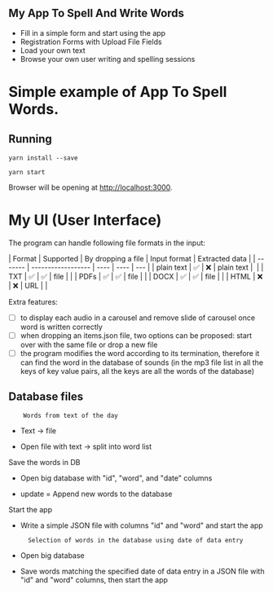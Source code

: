 ## My App To Spell And Write Words 

- Fill in a simple form and start using the app
- Registration Forms with Upload File Fields
- Load your own text
- Browse your own user writing and spelling sessions
# Simple example of App To Spell Words.

## Running

```
yarn install --save

yarn start
```

Browser will be opening at [http://localhost:3000](http://localhost:3000).<br>

# My UI (User Interface)

The program can handle following file formats in the input:




| Format | Supported          | By dropping a file | Input format | Extracted data |
| ------- | ------------------ | ---- | ---- | --- |
| plain text   | :white_check_mark: | :x: |  plain text  |  |
| TXT   | :white_check_mark: | :white_check_mark: | file |  |
| PDFs   | :white_check_mark: | :white_check_mark: | file |  |
| DOCX   | :white_check_mark: | :white_check_mark: | file |  |
| HTML   | :x: | :x: | URL |  |




Extra features:
- [ ] to display each audio in a carousel and remove slide of carousel once word is written correctly
- [ ] when dropping an items.json file, two options can be proposed: start over with the same file or drop a new file
- [ ] the program modifies the word according to its termination, therefore it can find the word in the database of sounds (in the mp3 file list in all the keys of key value pairs, all the keys are all the words of the database)

## Database files

        Words from text of the day

- Text -> file

- Open file with text -> split into word list

Save the words in DB
    
- Open big database with "id", "word", and "date" columns

- update = Append new words to the database

Start the app

- Write a simple JSON file with columns "id" and "word" and start the app

        Selection of words in the database using date of data entry

- Open big database

- Save words matching the specified date of data entry in a JSON file with "id" and "word" columns, then start the app
